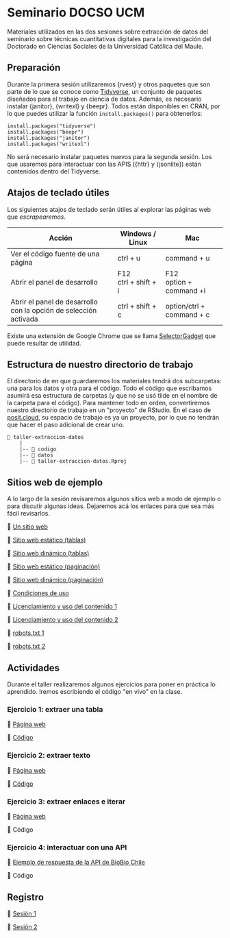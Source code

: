 # Seminario DOCSO UCM
Materiales utilizados en las dos sesiones sobre extracción de datos del seminario sobre técnicas cuantitativas digitales para la investigación del Doctorado en Ciencias Sociales de la Universidad Católica del Maule. 

## Preparación

Durante la primera sesión utilizaremos {rvest} y otros paquetes que son parte de lo que se conoce como [Tidyverse](https://www.tidyverse.org/), un conjunto de paquetes diseñados para el trabajo en ciencia de datos. Además, es necesario instalar {janitor}, {writexl} y {beepr}. Todos están disponibles en CRAN, por lo que puedes utilizar la función `install.packages()` para obtenerlos:

```
install.packages("tidyverse")
install.packages("beepr")
install.packages("janitor")
install.packages("writexl")
```
No será necesario instalar paquetes nuevos para la segunda sesión. Los que usaremos para interactuar con las APIS ({httr} y {jsonlite}) están contenidos dentro del Tidyverse. 

## Atajos de teclado útiles

Los siguientes atajos de teclado serán útiles al explorar las páginas web que _escrapearemos_.

| Acción | Windows / Linux | Mac |
|---|---|---|
| Ver el código fuente de una página | ctrl +  u | command + u|
| Abrir el panel de desarrollo | F12<br/>ctrl + shift + i | F12<br/>option + command +i |
| Abrir el panel de desarrollo con la opción de selección activada | ctrl + shift + c | option/ctrl + command + c |

Existe una extensión de Google Chrome que se llama [SelectorGadget](https://chromewebstore.google.com/detail/selectorgadget/mhjhnkcfbdhnjickkkdbjoemdmbfginb?hl=es) que puede resultar de utilidad. 

## Estructura de nuestro directorio de trabajo

El directorio de en que guardaremos los materiales tendrá dos subcarpetas: una para los datos y otra para el código. Todo el código que escribamos asumirá esa estructura de carpetas (y que no se usó tilde en el nombre de la carpeta para el código). Para mantener todo en orden, convertiremos nuestro directorio de trabajo en un "proyecto" de RStudio. En el caso de [posit.cloud]([posit.cloud/](https://posit.cloud/)), su espacio de trabajo es ya un proyecto, por lo que no tendrán que hacer el paso adicional de crear uno.


```
📂 taller-extraccion-datos
    |
    |-- 📁 codigo
    |-- 📁 datos
    |-- 🔵 taller-extraccion-datos.Rproj
```


## Sitios web de ejemplo

A lo largo de la sesión revisaremos algunos sitios web a modo de ejemplo o para discutir algunas ideas. Dejaremos acá los enlaces para que sea más fácil revisarlos. 

:link: [Un sitio web](https://programminghistorian.org/es/lecciones/)

:link: [Sitio web estático (tablas)](https://es.wikipedia.org/wiki/Anexo:%C3%81lbumes_musicales_m%C3%A1s_vendidos)

:link: [Sitio web dinámico (tablas)](https://www.camara.cl/transparencia/asesoriasexternasgral.aspx)

:link: [Sitio web estático (paginación)](https://www.minciencia.gob.cl/noticias)

:link: [Sitio web dinámico (paginación)](https://www.emol.com/)

:link: [Condiciones de uso](https://www.amazon.com/-/es/gp/help/customer/display.html?nodeId=508088&ref_=footer_cou) 

:link: [Licenciamiento y uso del contenido 1](https://www.biobiochile.cl/)

:link: [Licenciamiento y uso del contenido 2](https://prensa.presidencia.cl/)

:link: [robots.txt 1](https://wikipedia.org/)

:link: [robots.txt 2](https://www.oas.org/)


## Actividades

Durante el taller realizaremos algunos ejercicios para poner en práctica lo aprendido. Iremos escribiendo el código "en vivo" en la clase. 


### Ejercicio 1: extraer una tabla

:link: [Página web](https://www.worldometers.info/world-population/population-by-country/) 

:page_facing_up: [Código](https://raw.githubusercontent.com/rivaquiroga/seminario-docso-ucm-2025/refs/heads/main/codigo/1_extraccion-tabla.R)


### Ejercicio 2: extraer texto

:link: [Página web](https://www.minciencia.gob.cl/noticias/minciencia-abre-concursos-con-mas-de-1000-millones-para-proyectos-que-comuniquen-las-ciencias-y-los-conocimientos/)

:page_facing_up: [Código](https://raw.githubusercontent.com/rivaquiroga/seminario-docso-ucm-2025/refs/heads/main/codigo/2_extraccion-texto.R)

### Ejercicio 3: extraer enlaces e iterar

:link: [Página web](https://www.minciencia.gob.cl/noticias/)

:page_facing_up: Código

### Ejercicio 4: interactuar con una API

:link: [Ejemplo de respuesta de la API de BioBio Chile](https://www.biobiochile.cl/lista/api/buscador?offset=0&search=ciencia+abierta&intervalo=&orden=ultimas)

:page_facing_up: Código

## Registro

🎥 [Sesión 1](https://vimeo.com/1095724847)

🎥 [Sesión 2](https://vimeo.com/1096678336)
